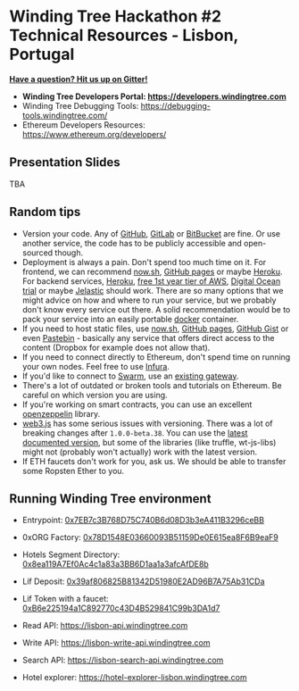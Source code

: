 # Winding Tree Hackathon #2 Technical Resources - Lisbon, Portugal

[**Have a question? Hit us up on Gitter!**](https://gitter.im/windingtree/lisbon-2019-support)

- **Winding Tree Developers Portal: https://developers.windingtree.com**
- Winding Tree Debugging Tools: https://debugging-tools.windingtree.com/
- Ethereum Developers Resources: https://www.ethereum.org/developers/

## Presentation Slides

TBA

## Random tips

- Version your code. Any of [GitHub](https://github.com), [GitLab](https://about.gitlab.com/) or [BitBucket](https://bitbucket.org) are fine. Or use another service, the code has to be publicly accessible and open-sourced though.
- Deployment is always a pain. Don't spend too much time on it. For frontend, we can recommend [now.sh](https://now.sh), [GitHub pages](https://pages.github.com/) or maybe [Heroku](https://www.heroku.com). For backend services, [Heroku](https://www.heroku.com), [free 1st year tier of AWS](https://aws.amazon.com/), [Digital Ocean trial](https://try.digitalocean.com/cloud-hosting/) or maybe [Jelastic](https://jelastic.com/docker/) should work. There are so many options that we might advice on how and where to run your service, but we probably don't know every service out there. A solid recommendation would be to pack your service into an easily portable [docker](https://docker.com) container.
- If you need to host static files, use [now.sh](https://now.sh), [GitHub pages](https://pages.github.com), [GitHub Gist](https://gist.github.com) or even [Pastebin](https://pastebin.com) - basically any service that offers direct access to the content (Dropbox for example does not allow that).
- If you need to connect directly to Ethereum, don't spend time on running your own nodes. Feel free to use [Infura](https://infura.io).
- If you'd like to connect to [Swarm](https://swarm.ethereum.org/), use an [existing gateway](https://swarm-gateways.net).
- There's a lot of outdated or broken tools and tutorials on Ethereum. Be careful on which version you are using.
- If you're working on smart contracts, you can use an excellent [openzeppelin](https://openzeppelin.org/) library.
- [web3.js](https://github.com/ethereum/web3.js/) has some serious issues with versioning. There was a lot of breaking changes after `1.0.0-beta.38`. You can use the [latest documented version](https://web3js.readthedocs.io/en/1.0/), but some of the libraries (like truffle, wt-js-libs) might not (probably won't actually) work with the latest version.
- If ETH faucets don't work for you, ask us. We should be able to transfer some Ropsten Ether to you.

## Running Winding Tree environment

- Entrypoint: [0x7EB7c3B768D75C740B6d08D3b3eA411B3296ceBB](https://ropsten.etherscan.io/address/0x7EB7c3B768D75C740B6d08D3b3eA411B3296ceBB)
- 0xORG Factory: [0x78D1548E03660093B51159De0E615ea8F6B9eaF9](https://ropsten.etherscan.io/address/0x78D1548E03660093B51159De0E615ea8F6B9eaF9)
- Hotels Segment Directory: [0x8ea119A7Ef0Ac4c1a83a3BB6D1aa1a3afcAfDE8b](https://ropsten.etherscan.io/address/0x8ea119A7Ef0Ac4c1a83a3BB6D1aa1a3afcAfDE8b)
- Líf Deposit: [0x39af806825B81342D51980E2AD96B7A75Ab31CDa](https://ropsten.etherscan.io/address/0x39af806825B81342D51980E2AD96B7A75Ab31CDa)
- Lif Token with a faucet: [0xB6e225194a1C892770c43D4B529841C99b3DA1d7](https://ropsten.etherscan.io/address/0xB6e225194a1C892770c43D4B529841C99b3DA1d7)

- Read API: https://lisbon-api.windingtree.com
- Write API: https://lisbon-write-api.windingtree.com
- Search API: https://lisbon-search-api.windingtree.com
- Hotel explorer: https://hotel-explorer-lisbon.windingtree.com
